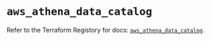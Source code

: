 # `aws_athena_data_catalog`

Refer to the Terraform Registory for docs: [`aws_athena_data_catalog`](https://registry.terraform.io/providers/hashicorp/aws/4.64.0/docs/resources/athena_data_catalog).
